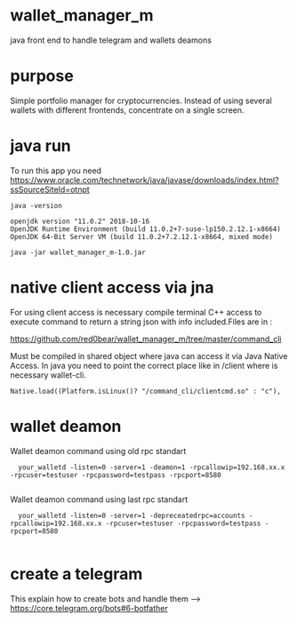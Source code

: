 # wallet_manager_m
java front end to handle telegram and wallets deamons


# purpose

Simple portfolio manager for cryptocurrencies. Instead of using several wallets with different frontends, concentrate on a single screen.

# java run
To run this app you need https://www.oracle.com/technetwork/java/javase/downloads/index.html?ssSourceSiteId=otnpt

```
java -version

openjdk version "11.0.2" 2018-10-16
OpenJDK Runtime Environment (build 11.0.2+7-suse-lp150.2.12.1-x8664)
OpenJDK 64-Bit Server VM (build 11.0.2+7.2.12.1-x8664, mixed mode)

java -jar wallet_manager_m-1.0.jar

```

# native client access via jna

For using client access is necessary compile terminal C++ access to execute command to return a string json with info included.Files are in :

https://github.com/red0bear/wallet_manager_m/tree/master/command_cli

Must be compiled in shared object where java can access it via Java Native Access. In java you need to point the correct place      like in /client where is necessary wallet-cli.     

```
Native.load((Platform.isLinux()? "/command_cli/clientcmd.so" : "c"),

```

# wallet deamon

Wallet deamon command using old rpc standart

```
  your_walletd -listen=0 -server=1 -deamon=1 -rpcallowip=192.168.xx.x -rpcuser=testuser -rpcpassword=testpass -rpcport=8580
 
```

Wallet deamon command using last rpc standart

```
  your_walletd -listen=0 -server=1 -depreceatedrpc=accounts -rpcallowip=192.168.xx.x -rpcuser=testuser -rpcpassword=testpass -rpcport=8580
 
```

# create a telegram 

This explain how to create bots and handle them --> https://core.telegram.org/bots#6-botfather

 
